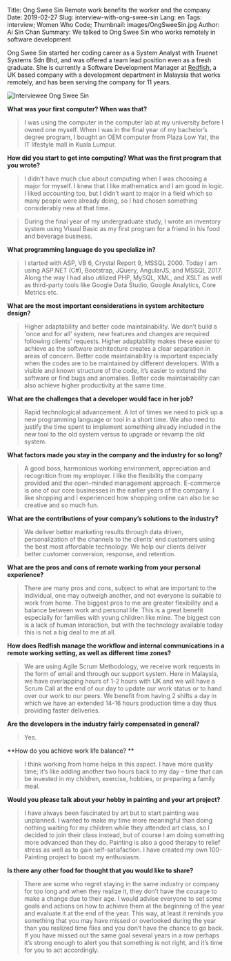 Title: Ong Swee Sin Remote work benefits the worker and the company
Date: 2019-02-27
Slug: interview-with-ong-swee-sin 
Lang: en 
Tags: interview; Women Who Code; 
Thumbnail: images/OngSweeSin.jpg 
Author: Ai Sin Chan 
Summary: We talked to Ong Swee Sin who works remotely in software development

Ong Swee Sin started her coding career as a System Analyst with Truenet Systems Sdn Bhd, and was offered a team lead position even as a fresh graduate. She is currently a Software Development Manager at [Redfish](https://www.redfishgroup.co.uk/), a UK based company with a development department in Malaysia that works remotely, and has been serving the company for 11 years.

![Interviewee Ong Swee Sin](/images/OngSweeSin.jpg)

**What was your first computer? When was that?**

> I was using the computer in the computer lab at my university before I owned one myself. When I was in the final year of my bachelor’s degree program, I bought an OEM computer from Plaza Low Yat, the IT lifestyle mall in Kuala Lumpur. 

**How did you start to get into computing? What was the first program that you wrote?** 

> I didn’t have much clue about computing when I was choosing a major for myself. I knew that I like mathematics and I am good in logic. I liked accounting too, but I didn’t want to major in a field which so many people were already doing, so I had chosen something considerably new at that time. 

> During the final year of my undergraduate study, I wrote an inventory system using Visual Basic as my first program for a friend in his food and beverage business. 

**What programming language do you specialize in?**

> I started with ASP, VB 6, Crystal Report 9, MSSQL 2000. Today I am using ASP.NET (C#), Bootstrap, JQuery, AngularJS, and MSSQL 2017. Along the way I had also utilized PHP, MySQL, XML, and XSLT as well as third-party tools like Google Data Studio, Google Analytics, Core Metrics etc.

**What are the most important considerations in system architecture design?**

> Higher adaptability and better code maintainability. We don’t build a 'once and for all' system, new features and changes are required following clients’ requests. Higher adaptability makes these easier to achieve as the software architecture creates a clear separation in areas of concern. Better code maintainability is important especially when the codes are to be maintained by different developers. With a visible and known structure of the code, it’s easier to extend the software or find bugs and anomalies. Better code maintainability can also achieve higher productivity at the same time.

**What are the challenges that a developer would face in her job?**

> Rapid technological advancement. A lot of times we need to pick up a new programming language or tool in a short time. We also need to justify the time spent to implement something already included in the new tool to the old system versus to upgrade or revamp the old system. 

**What factors made you stay in the company and the industry for so long?**

> A good boss, harmonious working environment, appreciation and recognition from my employer. I like the flexibility the company provided and the open-minded management approach. E-commerce is one of our core businesses in the earlier years of the company. I like shopping and I experienced how shopping online can also be so creative and so much fun.

**What are the contributions of your company’s solutions to the industry?**

> We deliver better marketing results through data driven, personalization of the channels to the clients’ end customers using the best most affordable technology. We help our clients deliver better customer conversion, response, and retention.

**What are the pros and cons of remote working from your personal experience?**

> There are many pros and cons, subject to what are important to the individual, one may outweigh another, and not everyone is suitable to work from home. The biggest pros to me are greater flexibility and a balance between work and personal life. This is a great benefit especially for families with young children like mine. The biggest con is a lack of human interaction, but with the technology available today this is not a big deal to me at all. 

**How does Redfish manage the workflow and internal communications in a remote working setting, as well as different time zones?**

> We are using Agile Scrum Methodology, we receive work requests in the form of email and through our support system. Here in Malaysia, we have overlapping hours of 1-2 hours with UK and we will have a Scrum Call at the end of our day to update our work status or to hand over our work to our peers. We benefit from having 2 shifts a day in which we have an extended 14-16 hours production time a day thus providing faster deliveries. 

**Are the developers in the industry fairly compensated in general?**

> Yes. 

**How do you achieve work life balance? **

> I think working from home helps in this aspect. I have more quality time; it’s like adding another two hours back to my day – time that can be invested in my children, exercise, hobbies, or preparing a family meal. 

**Would you please talk about your hobby in painting and your art project?**

> I have always been fascinated by art but to start painting was unplanned. I wanted to make my time more meaningful than doing nothing waiting for my children while they attended art class, so I decided to join their class instead, but of course I am doing something more advanced than they do. Painting is also a good therapy to relief stress as well as to gain self-satisfaction. I have created my own 100-Painting project to boost my enthusiasm. 

**Is there any other food for thought that you would like to share?**

> There are some who regret staying in the same industry or company for too long and when they realize it, they don’t have the courage to make a change due to their age. I would advise everyone to set some goals and actions on how to achieve them at the beginning of the year and evaluate it at the end of the year. This way, at least it reminds you something that you may have missed or overlooked during the year than you realized time flies and you don’t have the chance to go back. If you have missed out the same goal several years in a row perhaps it’s strong enough to alert you that something is not right, and it’s time for you to act accordingly. 

